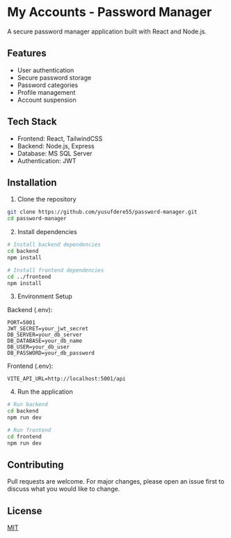 # My Accounts - Password Manager

A secure password manager application built with React and Node.js.

## Features

- User authentication
- Secure password storage
- Password categories
- Profile management
- Account suspension

## Tech Stack

- Frontend: React, TailwindCSS
- Backend: Node.js, Express
- Database: MS SQL Server
- Authentication: JWT

## Installation

1. Clone the repository
```bash
git clone https://github.com/yusufdere55/password-manager.git
cd password-manager
```

2. Install dependencies
```bash
# Install backend dependencies
cd backend
npm install

# Install frontend dependencies
cd ../frontend
npm install
```

3. Environment Setup

Backend (.env):
```env
PORT=5001
JWT_SECRET=your_jwt_secret
DB_SERVER=your_db_server
DB_DATABASE=your_db_name
DB_USER=your_db_user
DB_PASSWORD=your_db_password
```

Frontend (.env):
```env
VITE_API_URL=http://localhost:5001/api
```

4. Run the application
```bash
# Run backend
cd backend
npm run dev

# Run frontend
cd frontend
npm run dev
```

## Contributing

Pull requests are welcome. For major changes, please open an issue first to discuss what you would like to change.

## License

[MIT](https://choosealicense.com/licenses/mit/)
